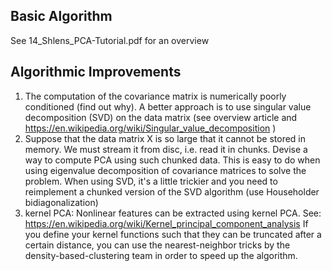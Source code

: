 Basic Algorithm
---------------
See 14_Shlens_PCA-Tutorial.pdf for an overview 

Algorithmic Improvements
------------------------
1. The computation of the covariance matrix is numerically poorly conditioned
   (find out why). A better approach is to use singular value decomposition (SVD)
   on the data matrix (see overview article and
   https://en.wikipedia.org/wiki/Singular_value_decomposition )
2. Suppose that the data matrix X is so large that it cannot be stored in memory.
   We must stream it from disc, i.e. read it in chunks. Devise a way to compute
   PCA using such chunked data. This is easy to do when using eigenvalue decomposition
   of covariance matrices to solve the problem. When using SVD, it's a little trickier
   and you need to reimplement a chunked version of the SVD algorithm
   (use Householder bidiagonalization)
3. kernel PCA: Nonlinear features can be extracted using kernel PCA. See:
   https://en.wikipedia.org/wiki/Kernel_principal_component_analysis
   If you define your kernel functions such that they can be truncated after a certain
   distance, you can use the nearest-neighbor tricks by the density-based-clustering
   team in order to speed up the algorithm.


